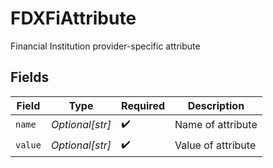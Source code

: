 # FDXFiAttribute

Financial Institution provider-specific attribute


## Fields

| Field              | Type               | Required           | Description        |
| ------------------ | ------------------ | ------------------ | ------------------ |
| `name`             | *Optional[str]*    | :heavy_check_mark: | Name of attribute  |
| `value`            | *Optional[str]*    | :heavy_check_mark: | Value of attribute |